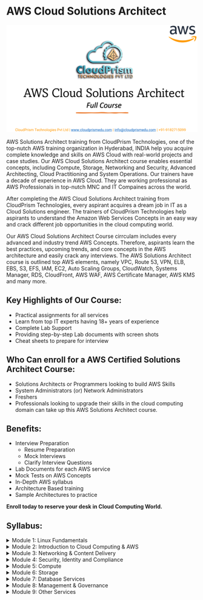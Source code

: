 # AWS Cloud Solutions Architect

![aws-aolutions-architec](Images/aws-solutions-architect.png)

AWS Solutions Architect training from CloudPrism Technologies, one of the top-nutch AWS training organization in Hyderabad, INDIA help you acquire complete knowledge and skills on AWS Cloud with real-world projects and case studies. Our AWS Cloud Solutions Architect course enables essential concepts, including Compute, Storage, Networking and Security, Advanced Architecting, Cloud Practitioning and System Operations. Our trainers have a decade of experience in AWS Cloud. They are working professional as AWS Professionals in top-nutch MNC and IT Compaines across the world.

After completing the AWS Cloud Solutions Architect training from CloudPrism Technologies, every aspirant acquires a dream job in IT as a Cloud Solutions engineer. The trainers of CloudPrism Technologies help aspirants to understand the Amazon Web Services Concepts in an easy way and crack different job opportunities in the cloud computing world. 

Our AWS Cloud Solutions Architect Course cirrculam includes every advanced and industry trend AWS Concepts. Therefore, aspirants learn the best practices, upcoming trends, and core concepts in the AWS architecture and easily crack any interviews. The AWS Solutions Architect course is outlined top AWS elements, namely VPC, Route 53, VPN, ELB, EBS, S3, EFS, IAM, EC2, Auto Scaling Groups, CloudWatch, Systems Manager, RDS, CloudFront, AWS WAF, AWS Certificate Manager, AWS KMS and many more.

## Key Highlights of Our Course:

-   Practical assignments for all services
-   Learn from top IT experts having 18+ years of experience
-   Complete Lab Support
-   Providing step-by-step Lab documents with screen shots
-   Cheat sheets to prepare for interview

## Who Can enroll for a AWS Certified Solutions Architect Course:

-   Solutions Architects or Programmers looking to build AWS Skills
-   System Administrators (or) Network Administrators
-   Freshers
-   Professionals looking to upgrade their skills in the cloud computing domain can take up this AWS Solutions Architect course.

## Benefits:

-   Interview Preparation   
    -   Resume Preparation
    -   Mock Interviews
    -   Clarify Interview Questions
-   Lab Documents for each AWS service
-   Mock Tests on AWS Concepts
-   In-Depth AWS syllabus
-   Architecture Based training
-   Sample Architectures to practice

**Enroll today to reserve your desk in Cloud Computing World.**

## Syllabus:

<details>
    <summary>Module 1: Linux Fundamentals</summary>

    -   Overview of basics commands
    -   vim editor modes
    -   Filesystem Hierarchy - Basic Concepts
    -   File and Directories Creation
    -   Filter commands (head, tail, more, less)
    -   Creating, Modifyin and Deleting users and groups
    -   important files related
    -   Linux Permissions
    -   Software Management
    -   Yum Commands
    -   Services and Daemons
    -   Different Runlevels
</details>
<details>
    <summary>Module 2: Introduction to Cloud Computing & AWS</summary>

    -   What is Cloud Computing
    -   Features and Benefits of Cloud Computing
    -   Types Of Cloud Computing Deployment Models
    -   Types of Cloud Computing Services
    -   Features Of AWS
    -   Describe about Various Services in AWS
    -   Global Infrastructure
    -   Create a free tier account in AWS and onboarding
    -   Introduction AWS Management Console
</details>
<details>
    <summary>Module 3: Networking & Content Delivery</summary>

    -   Networking Concepts
    -   AWS Networking Services
    -   Undersatnding AWS Implementation
    -   Amazon VPC
    -   AWS Transit Gateway
    -   AWS Direct Connect
    -   AWS Site-to-Site VPN
    -   AWS Client VPN
    -   AWS Cloud Map
    -   Amazon CloudFront
    -   Amazon Route 53
</details>
<details>
    <summary>Module 4: Security, Identity and Compliance</summary>
    
    -   AWS Identity and Access Management (IAM)
    -   AWS Directory Service
    -   AWS Firewall Manager
    -   AWS Network Firewall
    -   AWS Security Hub
    -   AWS WAF
    -   AWS Shield
</details>
<details>
    <summary>Module 5: Compute</summary>
    
    -   Amazon EC2
    -   Amazon EC2 Image Builder
    -   Auto Scaling Groups
    -   ELB
</details>
<details>
    <summary>Module 6: Storage</summary>
    
    -   Amazon S3
    -   AWS Backup
    -   Amazon EBS
    -   Amazon EFS
</details>
<details>
    <summary>Module 7: Database Services</summary>
    
    -   Amazon RDS
    -   Amazon DynamoDB
    -   Amazon ElasticCache
</details>
<details>
    <summary>Module 8: Management & Governance</summary>
    
    -   Amazon CloudWatch
    -   AWS CloudTrail
    -   AWS Control Tower
    -   AWS Organizations
    -   AWS Systems Manager
    -   AWS Trusted Advisor
</details>
<details>
    <summary>Module 9: Other Services</summary>

    -   Amazon SNS
    -   Amazon SQS 
</details>


